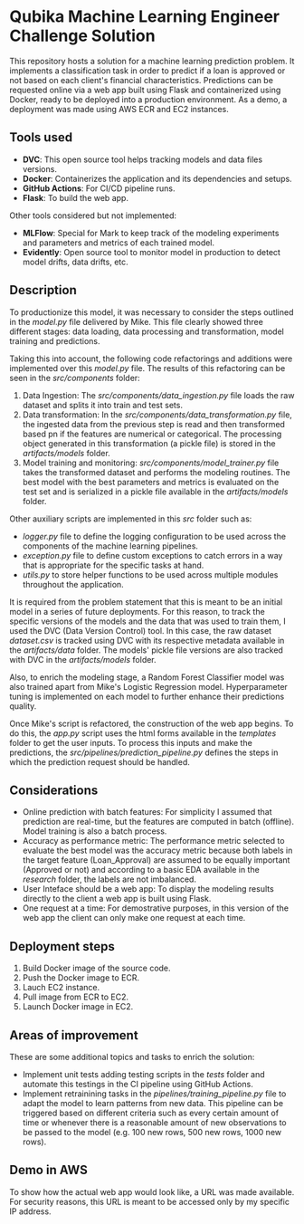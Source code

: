 # Qubika Machine Learning Engineer Challenge Solution
This repository hosts a solution for a machine learning prediction problem. It implements a classification task in order to predict if a loan is approved or not based on each client's financial characteristics. Predictions can be requested online via a web app built using Flask and containerized using Docker, ready to be deployed into a production environment. As a demo, a deployment was made using AWS ECR and EC2 instances.

## Tools used
* **DVC**: This open source tool helps tracking models and data files versions. 
* **Docker**: Containerizes the application and its dependencies and setups.
* **GitHub Actions**: For CI/CD pipeline runs.
* **Flask**: To build the web app.

Other tools considered but not implemented:
* **MLFlow**: Special for Mark to keep track of the modeling experiments and parameters and metrics of each trained model.
* **Evidently**: Open source tool to monitor model in production to detect model drifts, data drifts, etc.

## Description
To productionize this model, it was necessary to consider the steps outlined in the *model.py* file delivered by Mike. This file clearly showed three different stages: data loading, data processing and transformation, model training and predictions.

Taking this into account, the following code refactorings and additions were implemented over this *model.py* file. The results of this refactoring can be seen in the *src/components* folder:
1. Data Ingestion: The *src/components/data_ingestion.py* file loads the raw dataset and splits it into train and test sets.
2. Data transformation: In the *src/components/data_transformation.py* file, the ingested data from the previous step is read and then transformed based pn if the features are numerical or categorical. The processing object generated in this transformation (a pickle file) is stored in the *artifacts/models* folder.
3. Model training and monitoring: *src/components/model_trainer.py* file takes the transformed dataset and performs the modeling routines. The best model with the best parameters and metrics is evaluated on the test set and is serialized in a pickle file available in the *artifacts/models* folder.

Other auxiliary scripts are implemented in this *src* folder such as:
* *logger.py* file to define the logging configuration to be used across the components of the machine learning pipelines.
* *exception.py* file to define custom exceptions to catch errors in a way that is appropriate for the specific tasks at hand.
* *utils.py* to store helper functions to be used across multiple modules throughout the application.

It is required from the problem statement that this is meant to be an initial model in a series of future deployments. For this reason, to track the specific versions of the models and the data that was used to train them, I used the DVC (Data Version Control) tool. In this case, the raw dataset *dataset.csv* is tracked using DVC with its respective metadata available in the *artifacts/data* folder. The models' pickle file versions are also tracked with DVC in the *artifacts/models* folder.

Also, to enrich the modeling stage, a Random Forest Classifier model was also trained apart from Mike's Logistic Regression model. Hyperparameter tuning is implemented on each model to further enhance their predictions quality.

Once Mike's script is refactored, the construction of the web app begins. To do this, the *app.py* script uses the html forms available in the *templates* folder to get the user inputs. To process this inputs and make the predictions, the *src/pipelines/prediction_pipeline.py* defines the steps in which the prediction request should be handled.

## Considerations
* Online prediction with batch features: For simplicity I assumed that prediction are real-time, but the features are computed in batch (offline). Model training is also a batch process.
* Accuracy as performance metric: The performance metric selected to evaluate the best model was the accuracy metric because both labels in the target feature (Loan_Approval) are assumed to be equally important (Approved or not) and according to a basic EDA available in the *research* folder, the labels are not imbalanced.
* User Inteface should be a web app: To display the modeling results directly to the client a web app is built using Flask.
* One request at a time: For demostrative purposes, in this version of the web app the client can only make one request at each time.

## Deployment steps
1. Build Docker image of the source code.
2. Push the Docker image to ECR.
3. Lauch EC2 instance.
4. Pull image from ECR to EC2.
5. Launch Docker image in EC2.

## Areas of improvement
These are some additional topics and tasks to enrich the solution:
* Implement unit tests adding testing scripts in the *tests* folder and automate this testings in the CI pipeline using GitHub Actions.
* Implement retrainining tasks in the *pipelines/training_pipeline.py* file to adapt the model to learn patterns from new data. This pipeline can be triggered based on different criteria such as every certain amount of time or whenever there is a reasonable amount of new observations to be passed to the model (e.g. 100 new rows, 500 new rows, 1000 new rows).

## Demo in AWS
To show how the actual web app would look like, a URL was made available. For security reasons, this URL is meant to be accessed only by my specific IP address.